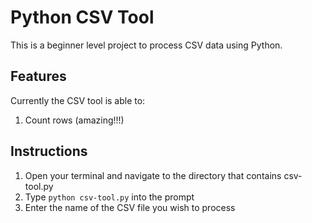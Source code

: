 Python CSV Tool
======
This is a beginner level project to process CSV data using Python.

Features
------
Currently the CSV tool is able to:

1. Count rows (amazing!!!)

Instructions
------
1. Open your terminal and navigate to the directory that contains csv-tool.py
2. Type ```python csv-tool.py``` into the prompt
3. Enter the name of the CSV file you wish to process



